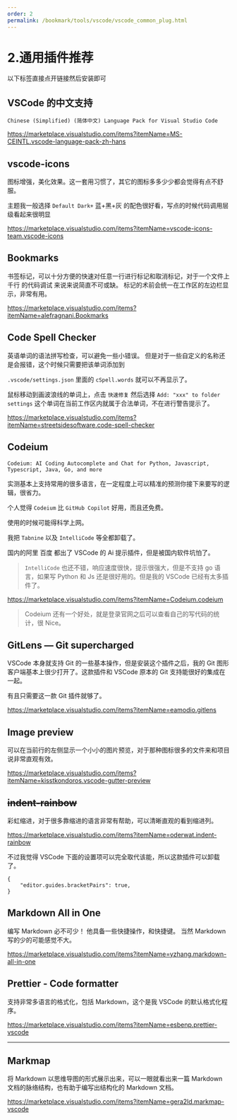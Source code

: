```yaml
---
order: 2
permalink: /bookmark/tools/vscode/vscode_common_plug.html
---
```


# 2.通用插件推荐

以下标签直接点开链接然后安装即可

## VSCode 的中文支持

`Chinese (Simplified) (简体中文) Language Pack for Visual Studio Code`

https://marketplace.visualstudio.com/items?itemName=MS-CEINTL.vscode-language-pack-zh-hans

## vscode-icons

图标增强，美化效果。这一套用习惯了，其它的图标多多少少都会觉得有点不舒服。

主题我一般选择 `Default Dark+` 蓝+黑+灰 的配色很好看，写点的时候代码调用层级看起来很明显

https://marketplace.visualstudio.com/items?itemName=vscode-icons-team.vscode-icons

## Bookmarks

书签标记，可以十分方便的快速对任意一行进行标记和取消标记，对于一个文件上千行 的代码调试 来说来说简直不可或缺。
标记的术前会统一在工作区的左边栏显示，非常有用。

https://marketplace.visualstudio.com/items?itemName=alefragnani.Bookmarks

## Code Spell Checker

英语单词的语法拼写检查，可以避免一些小错误。
但是对于一些自定义的名称还是会报错，这个时候只需要把该单词添加到

`.vscode/settings.json` 里面的 `cSpell.words` 就可以不再显示了。

鼠标移动到画波浪线的单词上，点击 `快速修复`
然后选择
`Add: "xxx" to folder settings`
这个单词在当前工作区内就属于合法单词，不在进行警告提示了。

https://marketplace.visualstudio.com/items?itemName=streetsidesoftware.code-spell-checker

## Codeium

`Codeium: AI Coding Autocomplete and Chat for Python, Javascript, Typescript, Java, Go, and more`

实测基本上支持常用的很多语言，在一定程度上可以精准的预测你接下来要写的逻辑，很省力。

个人觉得 `Codeium` 比 `GitHub Copilot` 好用，而且还免费。

使用的时候可能得科学上网。

我把 `Tabnine` 以及 `IntelliCode` 等全都卸载了。

国内的阿里 百度 都出了 VSCode 的 Ai 提示插件，但是被国内软件坑怕了。

> `IntelliCode` 也还不错，响应速度很快，提示很强大，但是不支持 go 语言，如果写 Python 和 Js 还是很好用的。但是我的 VSCode 已经有太多插件了。

https://marketplace.visualstudio.com/items?itemName=Codeium.codeium

> Codeium 还有一个好处，就是登录官网之后可以查看自己的写代码的统计，很 Nice。

## GitLens — Git supercharged

VSCode 本身就支持 Git 的一些基本操作，但是安装这个插件之后，我的 Git 图形客户端基本上很少打开了。这款插件和 VSCode 原本的 Git 支持能很好的集成在一起。

有且只需要这一款 Git 插件就够了。

https://marketplace.visualstudio.com/items?itemName=eamodio.gitlens

## Image preview

可以在当前行的左侧显示一个小小的图片预览，对于那种图标很多的文件来和项目说非常直观有效。

https://marketplace.visualstudio.com/items?itemName=kisstkondoros.vscode-gutter-preview

## ~~indent-rainbow~~

彩虹缩进，对于很多靠缩进的语言非常有帮助，可以清晰直观的看到缩进列。

https://marketplace.visualstudio.com/items?itemName=oderwat.indent-rainbow

不过我觉得 VSCode 下面的设置项可以完全取代该能，所以这款插件可以卸载了。

```
{
    "editor.guides.bracketPairs": true,
}

```

## Markdown All in One

编写 Markdown 必不可少！
他具备一些快捷操作，和快捷键。
当然 Markdown 写的少的可能感觉不大。

https://marketplace.visualstudio.com/items?itemName=yzhang.markdown-all-in-one

## Prettier - Code formatter

支持非常多语言的格式化，包括 Markdown，这个是我 VSCode 的默认格式化程序。

https://marketplace.visualstudio.com/items?itemName=esbenp.prettier-vscode

---

## Markmap

将 Markdown 以思维导图的形式展示出来，可以一眼就看出来一篇 Markdown 文档的脉络结构，也有助于编写出结构化的 Markdown 文档。

https://marketplace.visualstudio.com/items?itemName=gera2ld.markmap-vscode
